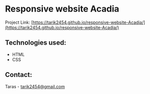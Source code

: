 # Responsive website Acadia

Project Link: [https://tarik2454.github.io/responsive-website-Acadia/](https://tarik2454.github.io/responsive-website-Acadia/)

## Technologies used:

* HTML
* CSS

## Contact:

Taras - tarik2454@gmail.com





